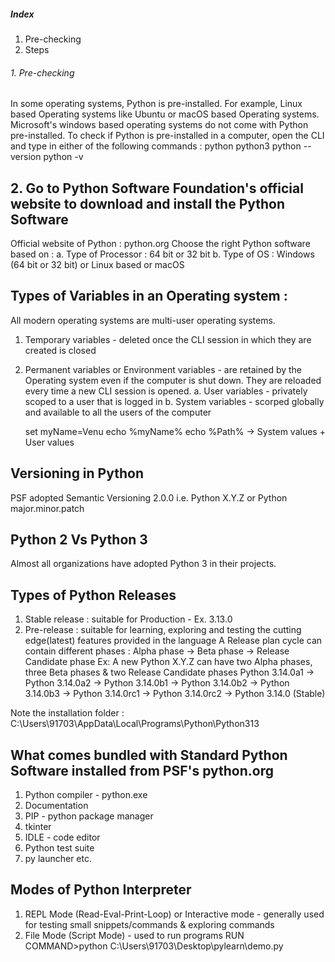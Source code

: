 ##### Index
1. Pre-checking
2. Steps

###### 1. Pre-checking
In some operating systems, Python is pre-installed. For example, Linux based Operating systems like Ubuntu or macOS based Operating systems.
Microsoft's windows based operating systems do not come with Python pre-installed.
To check if Python is pre-installed in a computer, open the CLI and type in either of the following commands :
python
python3
python --version
python -v

## 2. Go to Python Software Foundation's official website to download and install the Python Software
Official website of Python : python.org
Choose the right Python software based on :
 a. Type of Processor : 64 bit or 32 bit
 b. Type of OS : Windows (64 bit or 32 bit) or Linux based or macOS

## Types of Variables in an Operating system :
All modern operating systems are multi-user operating systems.
1. Temporary variables - deleted once the CLI session in which they are created is closed
2. Permanent variables or Environment variables - are retained by the Operating system even if the computer is shut down. They are reloaded every time a new CLI session is opened.
   a. User variables - privately scoped to a user that is logged in
   b. System variables - scorped globally and available to all the users of the computer

    set myName=Venu
    echo %myName%
    echo %Path%  ->  System values + User values
   
## Versioning in Python 
PSF adopted Semantic Versioning 2.0.0 i.e. Python X.Y.Z  or Python major.minor.patch

## Python 2  Vs  Python 3
Almost all organizations have adopted Python 3 in their projects. 

## Types of Python Releases
1. Stable release : suitable for Production - Ex. 3.13.0
2. Pre-release : suitable for learning, exploring and testing the cutting edge(latest) features provided in the language
   A Release plan cycle can contain different phases : Alpha phase -> Beta phase -> Release Candidate phase
   Ex: A new Python X.Y.Z can have two Alpha phases, three Beta phases & two Release Candidate phases
       Python 3.14.0a1 -> Python 3.14.0a2 -> Python 3.14.0b1 -> Python 3.14.0b2 -> Python 3.14.0b3 -> Python 3.14.0rc1 -> Python 3.14.0rc2 -> Python 3.14.0 (Stable) 
    

Note the installation folder : C:\Users\91703\AppData\Local\Programs\Python\Python313

## What comes bundled with Standard Python Software installed from PSF's python.org
1. Python compiler - python.exe
2. Documentation
3. PIP - python package manager
4. tkinter
5. IDLE - code editor
6. Python test suite
7. py launcher
etc.

## Modes of Python Interpreter
1. REPL Mode (Read-Eval-Print-Loop) or Interactive mode - generally used for testing small snippets/commands & exploring commands
2. File Mode (Script Mode) - used to run programs 
   RUN COMMAND>python C:\Users\91703\Desktop\pylearn\demo.py

